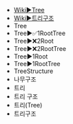 ﻿- [Wiki▶️Tree](https://en.wikipedia.org/wiki/Tree_%28abstract_data_type%29)
- [Wiki▶️트리구조](https://ko.wikipedia.org/wiki/%ED%8A%B8%EB%A6%AC_%EA%B5%AC%EC%A1%B0)
- Tree
- Tree▶️✅1RootTree
- Tree▶️❌2Root
- Tree▶️❌2RootTree
- Tree▶️1Root
- Tree▶️1RootTree
- TreeStructure
- 나무구조
- 트리
- 트리 구조
- 트리(Tree)
- 트리구조
